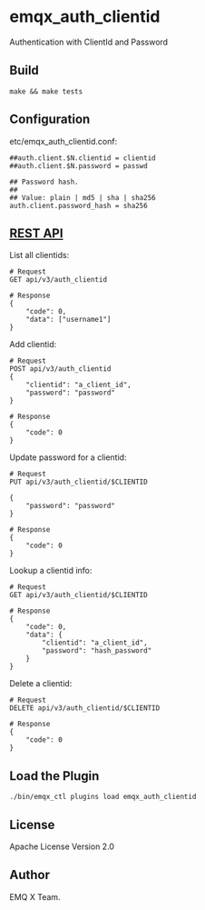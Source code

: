 emqx_auth_clientid
==================

Authentication with ClientId and Password

Build
-----

```
make && make tests
```

Configuration
-------------

etc/emqx_auth_clientid.conf:

```
##auth.client.$N.clientid = clientid
##auth.client.$N.password = passwd

## Password hash.
##
## Value: plain | md5 | sha | sha256
auth.client.password_hash = sha256
```

[REST API](https://developer.emqx.io/docs/emq/v3/en/rest.html)
------------

List all clientids:
```
# Request
GET api/v3/auth_clientid

# Response
{
    "code": 0,
    "data": ["username1"]
}
```

Add clientid:
```
# Request
POST api/v3/auth_clientid
{
    "clientid": "a_client_id",
    "password": "password"
}

# Response
{
    "code": 0
}
```

Update password for a clientid:

```
# Request
PUT api/v3/auth_clientid/$CLIENTID

{
    "password": "password"
}

# Response
{
    "code": 0
}

```

Lookup a clientid info:
```
# Request
GET api/v3/auth_clientid/$CLIENTID

# Response
{
    "code": 0,
    "data": {
        "clientid": "a_client_id",
        "password": "hash_password" 
    }
}
```

Delete a clientid:

```
# Request
DELETE api/v3/auth_clientid/$CLIENTID

# Response
{
    "code": 0
}

```

Load the Plugin
---------------

```
./bin/emqx_ctl plugins load emqx_auth_clientid
```

License
-------

Apache License Version 2.0

Author
------

EMQ X Team.

